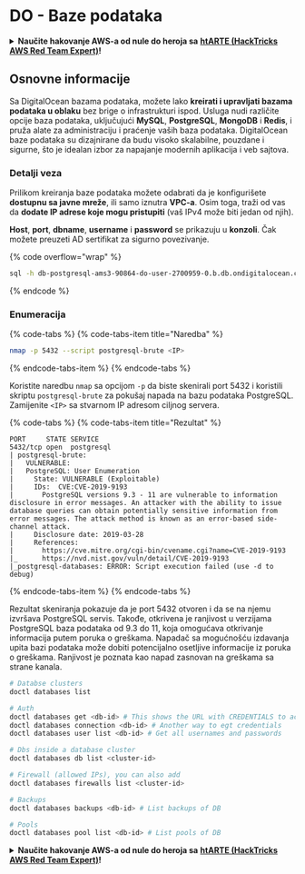 # DO - Baze podataka

<details>

<summary><strong>Naučite hakovanje AWS-a od nule do heroja sa</strong> <a href="https://training.hacktricks.xyz/courses/arte"><strong>htARTE (HackTricks AWS Red Team Expert)</strong></a><strong>!</strong></summary>

Drugi načini podrške HackTricks-u:

* Ako želite da vidite **vašu kompaniju reklamiranu na HackTricks-u** ili **preuzmete HackTricks u PDF formatu** proverite [**SUBSCRIPTION PLANS**](https://github.com/sponsors/carlospolop)!
* Nabavite [**zvanični PEASS & HackTricks swag**](https://peass.creator-spring.com)
* Otkrijte [**The PEASS Family**](https://opensea.io/collection/the-peass-family), našu kolekciju ekskluzivnih [**NFT-ova**](https://opensea.io/collection/the-peass-family)
* **Pridružite se** 💬 [**Discord grupi**](https://discord.gg/hRep4RUj7f) ili [**telegram grupi**](https://t.me/peass) ili nas **pratite** na **Twitter-u** 🐦 [**@hacktricks_live**](https://twitter.com/hacktricks_live)**.**
* **Podelite svoje hakovanje trikove slanjem PR-ova na** [**HackTricks**](https://github.com/carlospolop/hacktricks) i [**HackTricks Cloud**](https://github.com/carlospolop/hacktricks-cloud) github repozitorijume.

</details>

## Osnovne informacije

Sa DigitalOcean bazama podataka, možete lako **kreirati i upravljati bazama podataka u oblaku** bez brige o infrastrukturi ispod. Usluga nudi različite opcije baza podataka, uključujući **MySQL**, **PostgreSQL**, **MongoDB** i **Redis**, i pruža alate za administraciju i praćenje vaših baza podataka. DigitalOcean baze podataka su dizajnirane da budu visoko skalabilne, pouzdane i sigurne, što je idealan izbor za napajanje modernih aplikacija i veb sajtova.

### Detalji veza

Prilikom kreiranja baze podataka možete odabrati da je konfigurišete **dostupnu sa javne mreže**, ili samo iznutra **VPC-a**. Osim toga, traži od vas da **dodate IP adrese koje mogu pristupiti** (vaš IPv4 može biti jedan od njih).

**Host**, **port**, **dbname**, **username** i **password** se prikazuju u **konzoli**. Čak možete preuzeti AD sertifikat za sigurno povezivanje.

{% code overflow="wrap" %}
```bash
sql -h db-postgresql-ams3-90864-do-user-2700959-0.b.db.ondigitalocean.com -U doadmin -d defaultdb -p 25060
```
{% endcode %}

### Enumeracija

{% code-tabs %}
{% code-tabs-item title="Naredba" %}
```bash
nmap -p 5432 --script postgresql-brute <IP>
```
{% endcode-tabs-item %}
{% endcode-tabs %}

Koristite naredbu `nmap` sa opcijom `-p` da biste skenirali port 5432 i koristili skriptu `postgresql-brute` za pokušaj napada na bazu podataka PostgreSQL. Zamijenite `<IP>` sa stvarnom IP adresom ciljnog servera.

{% code-tabs %}
{% code-tabs-item title="Rezultat" %}
```plaintext
PORT     STATE SERVICE
5432/tcp open  postgresql
| postgresql-brute:
|   VULNERABLE:
|   PostgreSQL: User Enumeration
|     State: VULNERABLE (Exploitable)
|     IDs:  CVE:CVE-2019-9193
|       PostgreSQL versions 9.3 - 11 are vulnerable to information disclosure in error messages. An attacker with the ability to issue database queries can obtain potentially sensitive information from error messages. The attack method is known as an error-based side-channel attack.
|     Disclosure date: 2019-03-28
|     References:
|       https://cve.mitre.org/cgi-bin/cvename.cgi?name=CVE-2019-9193
|_      https://nvd.nist.gov/vuln/detail/CVE-2019-9193
|_postgresql-databases: ERROR: Script execution failed (use -d to debug)
```
{% endcode-tabs-item %}
{% endcode-tabs %}

Rezultat skeniranja pokazuje da je port 5432 otvoren i da se na njemu izvršava PostgreSQL servis. Takođe, otkrivena je ranjivost u verzijama PostgreSQL baza podataka od 9.3 do 11, koja omogućava otkrivanje informacija putem poruka o greškama. Napadač sa mogućnošću izdavanja upita bazi podataka može dobiti potencijalno osetljive informacije iz poruka o greškama. Ranjivost je poznata kao napad zasnovan na greškama sa strane kanala.
```bash
# Databse clusters
doctl databases list

# Auth
doctl databases get <db-id> # This shows the URL with CREDENTIALS to access
doctl databases connection <db-id> # Another way to egt credentials
doctl databases user list <db-id> # Get all usernames and passwords

# Dbs inside a database cluster
doctl databases db list <cluster-id>

# Firewall (allowed IPs), you can also add
doctl databases firewalls list <cluster-id>

# Backups
doctl databases backups <db-id> # List backups of DB

# Pools
doctl databases pool list <db-id> # List pools of DB
```
<details>

<summary><strong>Naučite hakovanje AWS-a od nule do heroja sa</strong> <a href="https://training.hacktricks.xyz/courses/arte"><strong>htARTE (HackTricks AWS Red Team Expert)</strong></a><strong>!</strong></summary>

Drugi načini podrške HackTricks-u:

* Ako želite da vidite **vašu kompaniju reklamiranu na HackTricks-u** ili **preuzmete HackTricks u PDF formatu** proverite [**PLANOVE ZA PRETPLATU**](https://github.com/sponsors/carlospolop)!
* Nabavite [**zvanični PEASS & HackTricks swag**](https://peass.creator-spring.com)
* Otkrijte [**The PEASS Family**](https://opensea.io/collection/the-peass-family), našu kolekciju ekskluzivnih [**NFT-ova**](https://opensea.io/collection/the-peass-family)
* **Pridružite se** 💬 [**Discord grupi**](https://discord.gg/hRep4RUj7f) ili [**telegram grupi**](https://t.me/peass) ili nas **pratite** na **Twitter-u** 🐦 [**@hacktricks_live**](https://twitter.com/hacktricks_live)**.**
* **Podelite svoje hakovanje trikove slanjem PR-ova na** [**HackTricks**](https://github.com/carlospolop/hacktricks) i [**HackTricks Cloud**](https://github.com/carlospolop/hacktricks-cloud) github repozitorijume.

</details>
